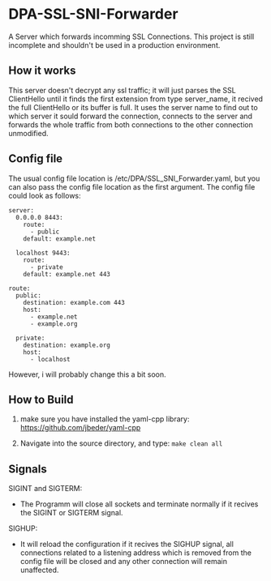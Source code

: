 # DPA-SSL-SNI-Forwarder

A Server which forwards incomming SSL Connections. This project is still incomplete and shouldn't be
used in a production environment.

## How it works

This server doesn't decrypt any ssl traffic; it will just parses the SSL ClientHello until it finds
the first extension from type server_name, it recived the full ClientHello or its buffer is full.
It uses the server name to find out to which server it sould forward the connection, connects to
the server and forwards the whole traffic from both connections to the other connection unmodified. 

## Config file

The usual config file location is /etc/DPA/SSL_SNI_Forwarder.yaml, but you can
also pass the config file location as the first argument. The config file could look as follows:

```
server:
  0.0.0.0 8443:
    route:
      - public
    default: example.net

  localhost 9443:
    route:
      - private
    default: example.net 443

route:
  public:
    destination: example.com 443
    host:
      - example.net
      - example.org

  private:
    destination: example.org
    host:
      - localhost
```
However, i will probably change this a bit soon.

## How to Build

1) make sure you have installed the yaml-cpp library:
https://github.com/jbeder/yaml-cpp

2) Navigate into the source directory, and type:
```make clean all```

## Signals

SIGINT and SIGTERM:
-  The Programm will close all sockets and terminate normally if it recives the SIGINT or SIGTERM signal.

SIGHUP:
 - It will reload the configuration if it recives the SIGHUP signal, all connections related to a listening address which
is removed from the config file will be closed and any other connection will remain unaffected.
